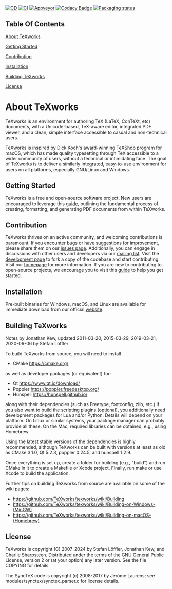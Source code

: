 [![CD](https://github.com/TeXworks/texworks/actions/workflows/cd.yml/badge.svg)](https://github.com/TeXworks/texworks/actions/workflows/cd.yml)
[![CI](https://github.com/TeXworks/texworks/actions/workflows/ci.yml/badge.svg)](https://github.com/TeXworks/texworks/actions/workflows/ci.yml)
[![Appveyor](https://ci.appveyor.com/api/projects/status/eb4e9108blt0pehr?svg=true)](https://ci.appveyor.com/project/stloeffler/texworks)
[![Codacy Badge](https://app.codacy.com/project/badge/Grade/22d3db26f8a542f08d8da056e6779020)](https://www.codacy.com/gh/TeXworks/texworks/dashboard?utm_source=github.com&amp;utm_medium=referral&amp;utm_content=TeXworks/texworks&amp;utm_campaign=Badge_Grade)
[![Packaging status](https://repology.org/badge/tiny-repos/texworks.svg)](https://repology.org/project/texworks/versions)

Table Of Contents
-----------------
[About TeXworks](#about-texworks)

[Getting Started](#getting-started)

[Contribution](#contribution)

[Installation](#installation)

[Building TeXworks](#building-texworks)

[License](#license)

About TeXworks
==============

TeXworks is an environment for authoring TeX (LaTeX, ConTeXt, etc) documents,
with a Unicode-based, TeX-aware editor, integrated PDF viewer, and a clean,
simple interface accessible to casual and non-technical users.

TeXworks is inspired by Dick Koch's award-winning TeXShop program for macOS,
which has made quality typesetting through TeX accessible to a wider community
of users, without a technical or intimidating face. The goal of TeXworks is to
deliver a similarly integrated, easy-to-use environment for users on all
platforms, especially GNU/Linux and Windows.

Getting Started
---------------

TeXworks is a free and open-source software project. New users are encouraged to leverage this [guide](https://www.tug.org/texworks/#How_can_you_help), outlining the fundamental process of creating, formatting, and generating PDF documents from within TeXworks.

Contribution
-------------

TeXworks thrives on an active community, and welcoming contributions is paramount. If you encounter bugs or have suggestions for improvement, please share them on our [issues page](https://github.com/TeXworks/texworks/issues). Additionally, you can engage in discussions with other users and developers via our [mailing list](https://tug.org/mailman/listinfo/texworks). Visit the [development page](https://github.com/TeXworks/texworks) to fork a copy of the codebase and start contributing. Visit our [homepage](ps://www.tug.org/texworks/) for more information. If you are new to contributing to open-source projects, we encourage you to visit this [guide](https://opensource.guide/how-to-contribute/) to help you get started.

Installation
------------

Pre-built binaries for Windows, macOS, and Linux are available for immediate download from our official [website](https://www.tug.org/texworks/).

Building TeXworks
-----------------

Notes by Jonathan Kew, updated 2011-03-20, 2015-03-29, 2019-03-21, 2020-06-06 by
Stefan Löffler

To build TeXworks from source, you will need to install

-   CMake <https://cmake.org/>

as well as developer packages (or equivalent) for:

-   Qt <https://www.qt.io/download/>
-   Poppler <https://poppler.freedesktop.org/>
-   Hunspell <https://hunspell.github.io/>

along with their dependencies (such as Freetype, fontconfig, zlib, etc.) If you
also want to build the scripting plugins (optional), you additionally need
development packages for Lua and/or Python. Details will depend on your
platform. On Linux or similar systems, your package manager can probably provide
all these. On the Mac, required libraries can be obtained, e.g., using Homebrew.

Using the latest stable versions of the dependencies is highly recommended,
although TeXworks can be built with versions at least as old as CMake 3.1.0,
Qt 5.2.3, poppler 0.24.5, and hunspell 1.2.9.

Once everything is set up, create a folder for building (e.g., "build") and run
CMake in it to create a Makefile or Xcode project. Finally, run make or use
Xcode to build the application.

Further tips on building TeXworks from source are available on some of the wiki
pages:

-   <https://github.com/TeXworks/texworks/wiki/Building>
-   <https://github.com/TeXworks/texworks/wiki/Building-on-Windows-(MinGW)>
-   <https://github.com/TeXworks/texworks/wiki/Building-on-macOS-(Homebrew)>

License
-------

TeXworks is copyright (C) 2007-2024 by Stefan Löffler, Jonathan Kew, and Charlie
Sharpsteen. Distributed under the terms of the GNU General Public License,
version 2 or (at your option) any later version.
See the file COPYING for details.

The SyncTeX code is copyright (c) 2008-2017 by Jérôme Laurens; see
modules/synctex/synctex_parser.c for license details.
